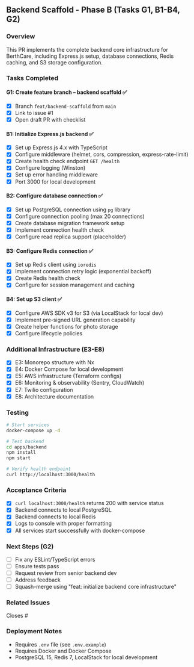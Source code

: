 ## Backend Scaffold - Phase B (Tasks G1, B1-B4, G2)

### Overview

This PR implements the complete backend core infrastructure for BerthCare, including Express.js setup, database connections, Redis caching, and S3 storage configuration.

### Tasks Completed

#### G1: Create feature branch – backend scaffold ✅

- [x] Branch `feat/backend-scaffold` from `main`
- [x] Link to issue #1
- [x] Open draft PR with checklist

#### B1: Initialize Express.js backend ✅

- [x] Set up Express.js 4.x with TypeScript
- [x] Configure middleware (helmet, cors, compression, express-rate-limit)
- [x] Create health check endpoint `GET /health`
- [x] Configure logging (Winston)
- [x] Set up error handling middleware
- [x] Port 3000 for local development

#### B2: Configure database connection ✅

- [x] Set up PostgreSQL connection using `pg` library
- [x] Configure connection pooling (max 20 connections)
- [x] Create database migration framework setup
- [x] Implement connection health check
- [x] Configure read replica support (placeholder)

#### B3: Configure Redis connection ✅

- [x] Set up Redis client using `ioredis`
- [x] Implement connection retry logic (exponential backoff)
- [x] Create Redis health check
- [x] Configure for session management and caching

#### B4: Set up S3 client ✅

- [x] Configure AWS SDK v3 for S3 (via LocalStack for local dev)
- [x] Implement pre-signed URL generation capability
- [x] Create helper functions for photo storage
- [x] Configure lifecycle policies

### Additional Infrastructure (E3-E8)

- [x] E3: Monorepo structure with Nx
- [x] E4: Docker Compose for local development
- [x] E5: AWS infrastructure (Terraform configs)
- [x] E6: Monitoring & observability (Sentry, CloudWatch)
- [x] E7: Twilio configuration
- [x] E8: Architecture documentation

### Testing

```bash
# Start services
docker-compose up -d

# Test backend
cd apps/backend
npm install
npm start

# Verify health endpoint
curl http://localhost:3000/health
```

### Acceptance Criteria

- [x] `curl localhost:3000/health` returns 200 with service status
- [x] Backend connects to local PostgreSQL
- [x] Backend connects to local Redis
- [x] Logs to console with proper formatting
- [x] All services start successfully with docker-compose

### Next Steps (G2)

- [ ] Fix any ESLint/TypeScript errors
- [ ] Ensure tests pass
- [ ] Request review from senior backend dev
- [ ] Address feedback
- [ ] Squash-merge using "feat: initialize backend core infrastructure"

### Related Issues

Closes #<issue-number>

### Deployment Notes

- Requires `.env` file (see `.env.example`)
- Requires Docker and Docker Compose
- PostgreSQL 15, Redis 7, LocalStack for local development
